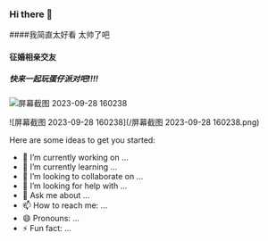 

### Hi there 👋

<!--
**AHUA-Official/AHUA-Official** is a ✨ _special_ ✨ repository because its `README.md` (this file) appears on your GitHub profile.

Here are some ideas to get you started:

- 🔭 I’m currently working on ...
- 🌱 I’m currently learning ...
- 👯 I’m looking to collaborate on ...
- 🤔 I’m looking for help with ...
- 💬 Ask me about ...
- 📫 How to reach me: ...
- 😄 Pronouns: ...
- ⚡ Fun fact: ...
  -->

####我简直太好看  太帅了吧



#### 征婚相亲交友   







##### 快来一起玩蛋仔派对吧!!!!

![屏幕截图 2023-09-28 160238](https://images.pexels.com/photos/19096629/pexels-photo-19096629.jpeg)

![屏幕截图 2023-09-28 160238](/屏幕截图 2023-09-28 160238.png)



Here are some ideas to get you started:

- 🔭 I’m currently working on ...
- 🌱 I’m currently learning ...
- 👯 I’m looking to collaborate on ...
- 🤔 I’m looking for help with ...
- 💬 Ask me about ...
- 📫 How to reach me: ...
- 😄 Pronouns: ...
- ⚡ Fun fact: ...



